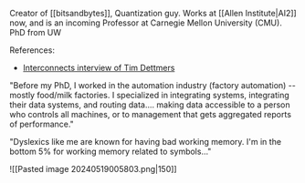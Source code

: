 Creator of [[bitsandbytes]], Quantization guy. 
Works at [[Allen Institute|AI2]] now, and is an incoming Professor at Carnegie Mellon University (CMU).
PhD from UW

References:
- [Interconnects interview of Tim Dettmers](https://youtu.be/0SVmBrbx2Rw?si=yQE6fRE0KW9LpO88)

"Before my PhD, I worked in the automation industry (factory automation) -- mostly food/milk factories. I specialized in integrating systems, integrating their data systems, and routing data.... making data accessible to a person who controls all machines, or to management that gets aggregated reports of performance."

"Dyslexics like me are known for having bad working memory. I'm in the bottom 5% for working memory related to symbols..."


![[Pasted image 20240519005803.png|150]]

